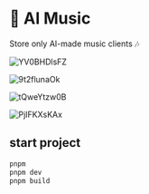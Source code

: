# 🤖 AI Music

Store only AI-made music clients 🎶

![YV0BHDlsFZ](https://github.com/evanlong0926/ai-music/assets/52912949/8cc92279-f34b-407f-b081-733a0976666d)

![9t2flunaOk](https://github.com/evanlong0926/ai-music/assets/52912949/df6a34af-1d95-47e3-84a7-fcb0d2b3eac8)

![tQweYtzw0B](https://github.com/evanlong0926/ai-music/assets/52912949/d1804cb3-da7f-438f-977b-19307829c0ab)

![PjIFKXsKAx](https://github.com/evanlong0926/ai-music/assets/52912949/e340296b-3f85-47f7-be28-c4b6880ede54)


## start project

```sh
pnpm
pnpm dev
pnpm build
```
